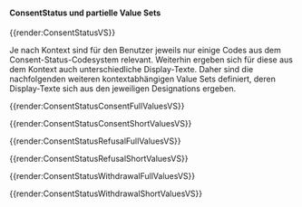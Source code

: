 #### ConsentStatus und partielle Value Sets

{{render:ConsentStatusVS}}

Je nach Kontext sind für den Benutzer jeweils nur einige Codes aus dem Consent-Status-Codesystem relevant. Weiterhin ergeben sich für diese aus dem Kontext auch unterschiedliche Display-Texte.
Daher sind die nachfolgenden weiteren kontextabhängigen Value Sets definiert, deren Display-Texte sich aus den jeweiligen Designations ergeben.

{{render:ConsentStatusConsentFullValuesVS}}

{{render:ConsentStatusConsentShortValuesVS}}

{{render:ConsentStatusRefusalFullValuesVS}}

{{render:ConsentStatusRefusalShortValuesVS}}

{{render:ConsentStatusWithdrawalFullValuesVS}}

{{render:ConsentStatusWithdrawalShortValuesVS}}
